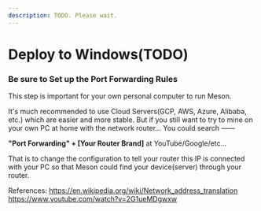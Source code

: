 ```yaml
---
description: TODO. Please wait.
---
```


# Deploy to Windows\(TODO\)

### Be sure to **Set up the Port Forwarding Rules**

This step is important for your own personal computer to run Meson.

It's much recommended to use Cloud Servers\(GCP, AWS, Azure, Alibaba, etc.\) which are easier and more stable. But if you still want to try to mine on your own PC at home with the network router... You could search —— 

**"Port Forwarding" + \[Your Router Brand\]**                          at YouTube/Google/etc...

That is to change the configuration to tell your router this IP is connected with your PC so that Meson could find your device\(server\) through your router.

References:
https://en.wikipedia.org/wiki/Network_address_translation
https://www.youtube.com/watch?v=2G1ueMDgwxw

